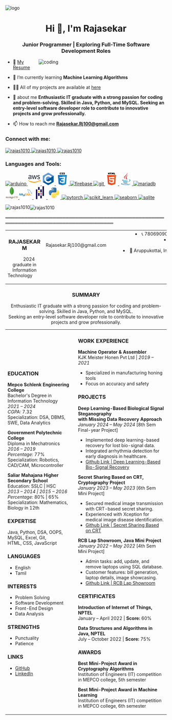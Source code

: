 ![logo](https://github.com/Rajas1010/Rajas1010/blob/main/RajCoverGif.gif)
<h1 align="center">Hi 👋, I'm Rajasekar</h1>
<h3 align="center">Junior Programmer | Exploring Full-Time Software Development Roles</h3>
<img align="right" alt="coding" width="400" src="https://decisioning.it/wp-content/uploads/2021/09/ai-numbers-cascading.gif">

- 📝  [My Resume](https://rajas1010.github.io/Resume/)
  
- 🌱 I’m currently learning **Machine Learning Algorithms**

- 👨‍💻 All of my projects are available at [here](https://github.com/Rajas1010?tab=repositories)

- 💬 about me **Enthusiastic IT graduate with a strong passion for coding and problem-solving. Skilled in Java, Python, and MySQL. Seeking an entry-level software developer role to contribute to innovative projects and grow professionally.**

- 📫 How to reach me **Rajasekar.Rj100@gmail.com**

<h3 align="left">Connect with me:</h3>
<p align="left">
	<a href="https://linkedin.com/in/rajas1010" target="blank">
		<img align="center" src="https://raw.githubusercontent.com/rahuldkjain/github-profile-readme-generator/master/src/images/icons/Social/linked-in-alt.svg" alt="rajas1010" height="30" width="40"/>
	</a>
	<a href="https://www.hackerrank.com/rajas1010" target="blank">
		<img align="center" src="https://raw.githubusercontent.com/rahuldkjain/github-profile-readme-generator/master/src/images/icons/Social/hackerrank.svg" alt="rajas1010" height="30" width="40"/>
	</a>
	<a href="https://www.leetcode.com/rajas1010" target="blank">
		<img align="center" src="https://raw.githubusercontent.com/rahuldkjain/github-profile-readme-generator/master/src/images/icons/Social/leet-code.svg" alt="rajas1010" height="30" width="40"/>
	</a>
</p>
<h3 align="left">Languages and Tools:</h3>
<p align="left">
	<a href="https://www.arduino.cc/" target="_blank" rel="noreferrer">
		<img src="https://cdn.worldvectorlogo.com/logos/arduino-1.svg" alt="arduino" width="40" height="40"/>
	</a>
	<a href="https://aws.amazon.com" target="_blank" rel="noreferrer">
		<img src="https://raw.githubusercontent.com/devicons/devicon/master/icons/amazonwebservices/amazonwebservices-original-wordmark.svg" alt="aws" width="40" height="40"/>
	</a>
	<a href="https://www.cprogramming.com/" target="_blank" rel="noreferrer">
		<img src="https://raw.githubusercontent.com/devicons/devicon/master/icons/c/c-original.svg" alt="c" width="40" height="40"/>
	</a>
	<a href="https://www.w3schools.com/css/" target="_blank" rel="noreferrer">
		<img src="https://raw.githubusercontent.com/devicons/devicon/master/icons/css3/css3-original-wordmark.svg" alt="css3" width="40" height="40"/>
	</a>
	<a href="https://firebase.google.com/" target="_blank" rel="noreferrer">
		<img src="https://www.vectorlogo.zone/logos/firebase/firebase-icon.svg" alt="firebase" width="40" height="40"/>
	</a>
	<a href="https://git-scm.com/" target="_blank" rel="noreferrer">
		<img src="https://www.vectorlogo.zone/logos/git-scm/git-scm-icon.svg" alt="git" width="40" height="40"/>
	</a>
	<a href="https://www.w3.org/html/" target="_blank" rel="noreferrer">
		<img src="https://raw.githubusercontent.com/devicons/devicon/master/icons/html5/html5-original-wordmark.svg" alt="html5" width="40" height="40"/>
	</a>
	<a href="https://www.java.com" target="_blank" rel="noreferrer">
		<img src="https://raw.githubusercontent.com/devicons/devicon/master/icons/java/java-original.svg" alt="java" width="40" height="40"/>
	</a>
	<a href="https://mariadb.org/" target="_blank" rel="noreferrer">
		<img src="https://www.vectorlogo.zone/logos/mariadb/mariadb-icon.svg" alt="mariadb" width="40" height="40"/>
	</a>
	<a href="https://www.mongodb.com/" target="_blank" rel="noreferrer">
		<img src="https://raw.githubusercontent.com/devicons/devicon/master/icons/mongodb/mongodb-original-wordmark.svg" alt="mongodb" width="40" height="40"/>
	</a>
	<a href="https://www.mysql.com/" target="_blank" rel="noreferrer">
		<img src="https://raw.githubusercontent.com/devicons/devicon/master/icons/mysql/mysql-original-wordmark.svg" alt="mysql" width="40" height="40"/>
	</a>
	<a href="https://pandas.pydata.org/" target="_blank" rel="noreferrer">
		<img src="https://raw.githubusercontent.com/devicons/devicon/2ae2a900d2f041da66e950e4d48052658d850630/icons/pandas/pandas-original.svg" alt="pandas" width="40" height="40"/>
	</a>
	<a href="https://www.python.org" target="_blank" rel="noreferrer">
		<img src="https://raw.githubusercontent.com/devicons/devicon/master/icons/python/python-original.svg" alt="python" width="40" height="40"/>
	</a>
	<a href="https://pytorch.org/" target="_blank" rel="noreferrer">
		<img src="https://www.vectorlogo.zone/logos/pytorch/pytorch-icon.svg" alt="pytorch" width="40" height="40"/>
	</a>
	<a href="https://scikit-learn.org/" target="_blank" rel="noreferrer">
		<img src="https://upload.wikimedia.org/wikipedia/commons/0/05/Scikit_learn_logo_small.svg" alt="scikit_learn" width="40" height="40"/>
	</a>
	<a href="https://seaborn.pydata.org/" target="_blank" rel="noreferrer">
		<img src="https://seaborn.pydata.org/_images/logo-mark-lightbg.svg" alt="seaborn" width="40" height="40"/>
	</a>
	<a href="https://www.sqlite.org/" target="_blank" rel="noreferrer">
		<img src="https://www.vectorlogo.zone/logos/sqlite/sqlite-icon.svg" alt="sqlite" width="40" height="40"/>
	</a>
</p>
<p>
	<img align="left" src="https://github-readme-stats.vercel.app/api/top-langs?username=rajas1010&show_icons=true&locale=en&layout=compact" alt="rajas1010"/>

<p>
	<img align="center" src="https://github-readme-streak-stats.herokuapp.com/?user=rajas1010&" alt="rajas1010"/>
</p>
<p>════════════════════════════════════════════════════════════════════════════════════</p>

<table align="center",border="0" >
  <tr>
    <td style=text-align: left; vertical-align: top;">
      <h3 align="center"><strong>RAJASEKAR M</strong></h3>
      <p align="center">  2024 graduate in Information Technology  </p>
    </td>
    <td style="text-align: right; vertical-align: top;">
	<li> 📞 7806909073</li>
     	<li> 📧 Rajasekar.Rj100@gmail.com               </li>
	<li> 📍 Aruppukottai, India</li>
    </td>
  </tr>
</table>
<h3 align="center">SUMMARY</h3>
<p align="center">Enthusiastic IT graduate with a strong passion for coding and problem-solving. Skilled in Java, Python, and MySQL.<br> Seeking an entry-level software developer role to contribute to innovative projects and grow professionally.</p>

<table align="center">
  <tr>
    <td >
	    
### EDUCATION
**Mepco Schlenk Engineering College**  
Bachelor's Degree in Information Technology  
*2021 – 2024*  
*CGPA:* 7.32  
Specialization: DSA, DBMS, SWE, Data Analytics

**Government Polytechnic College**  
Diploma in Mechatronics  
*2016 – 2019*  
*Percentage:* 77%  
Specialization: Robotics, CAD/CAM, Microcontroller

**Saliar Mahajana Higher Secondary School**  
Education: SSLC | HSC  
*2013 – 2014 | 2015 – 2016*  
*Percentage:* 80% | 65%  
Specialization: Mathematics, Biology in 12th

### EXPERTISE
Java, Python, DSA, OOPS, MySQL, Excel, Git,<br> HTML, CSS, JavaScript

### LANGUAGES
- English
- Tamil

### INTERESTS
- Problem Solving
- Software Development
- Front-End Design
- Data Analysis

### STRENGTHS
- Punctuality
- Patience

### LINKS
- [GitHub](https://www.github.com/Rajas1010) 
- [LinkedIn](https://www.linkedin.com/in/rajas1010/)
</td>
<td>

### WORK EXPERIENCE
**Machine Operator & Assembler**  
KJK Meister Honen Pvt Ltd | *2019 – 2021*  
- Specialized in manufacturing honing tools  
- Focus on accuracy and safety  

### PROJECTS
**Deep Learning-Based Biological Signal Steganography<br> with Missing Data Recovery Approach**  
*January 2024 – May 2024* [8th Sem Final-year Project]  
- Implemented deep learning-based recovery for lost bio-signal data.  
- Integrated arrhythmia detection for early diagnosis in healthcare.  
- [Github Link | Deep Learning-Based Bio-Signal Recovery](https://github.com/Rajas1010/DEEP-LEARNING-BASED-BIOLOGICAL-SIGNAL-STEGANOGRAPHY-WITH-MISSING-DATA-RECOVERY-APPROACH)  

**Secret Sharing Based on CRT, Cryptography Project**  
*January 2023 – May 2023* [6th Sem Mini Project]  
- Secured medical image transmission with CRT-based secret sharing.  
- Experienced with Xception for medical image disease identification.  
- [Github Link | Secret Sharing Based on CRT](https://github.com/Rajas1010/CRYPTO-DL)  

**RCB Lap Showroom, Java Mini Project**  
*January 2022 – May 2022* [4th Sem Mini Project]  
- Admin tasks: add, update, and remove laptops using SQL database.  
- Customer features: bill generation, laptop details, image showcasing.  
- [Github Link | RCB Lap Showroom](https://github.com/Rajas1010/RCB-Lap-World)  

### CERTIFICATES
**Introduction of Internet of Things, NPTEL**  
January – April 2022 | **Score:** 60%  

**Data Structures and Algorithms in Java, NPTEL**  
July – October 2022 | **Score:** 75%  

### AWARDS
**Best Mini-Project Award in Cryptography Algorithms**  
Institution of Engineers (IT) competition in MEPCO college, 5th semester  

**Best Mini-Project Award in Machine Learning**  
Institution of Engineers (IT) competition in MEPCO college, 6th semester  

</td>
  </tr>
</table>

